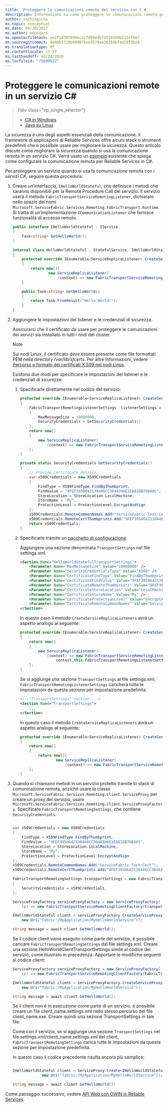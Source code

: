 ```yaml
---
title: 'Proteggere le comunicazioni remote del servizio con C #'
description: Informazioni su come proteggere le comunicazioni remote per Reliable Services C# in esecuzione in un cluster di Azure Service Fabric.
author: suchiagicha
ms.topic: conceptual
ms.date: 04/20/2017
ms.author: pepogors
ms.openlocfilehash: ee2f1d70f4094ccc7d80edbfaf16509b5124f607
ms.sourcegitcommit: 849bb1729b89d075eed579aa36395bf4d29f3bd9
ms.translationtype: MT
ms.contentlocale: it-IT
ms.lasthandoff: 04/28/2020
ms.locfileid: "75609622"
---
```

# <a name="secure-service-remoting-communications-in-a-c-service"></a>Proteggere le comunicazioni remote in un servizio C#
> [!div class="op_single_selector"]
> * [C# in Windows](service-fabric-reliable-services-secure-communication.md)
> * [Java su Linux](service-fabric-reliable-services-secure-communication-java.md)
>
>

La sicurezza è uno degli aspetti essenziali della comunicazione. Il framework di applicazioni di Reliable Services offre alcuni stack e strumenti predefiniti che è possibile usare per migliorare la sicurezza. Questo articolo discute come migliorare la sicurezza quando si usa la comunicazione remota in un servizio C#. Verrà usato un [esempio](service-fabric-reliable-services-communication-remoting.md) esistente che spiega come configurare la comunicazione remota per Reliable Services in C#. 

Per proteggere un servizio quando si usa la comunicazione remota con i servizi C#, seguire questa procedura:

1. Creare un'interfaccia, `IHelloWorldStateful`, che definisce i metodi che saranno disponibili per la Remote Procedure Call del servizio. Il servizio userà il metodo `FabricTransportServiceRemotingListener`, dichiarato nello spazio dei nomi `Microsoft.ServiceFabric.Services.Remoting.FabricTransport.Runtime`. Si tratta di un’implementazione `ICommunicationListener` che fornisce funzionalità di accesso remoto.

    ```csharp
    public interface IHelloWorldStateful : IService
    {
        Task<string> GetHelloWorld();
    }

    internal class HelloWorldStateful : StatefulService, IHelloWorldStateful
    {
        protected override IEnumerable<ServiceReplicaListener> CreateServiceReplicaListeners()
        {
            return new[]{
                    new ServiceReplicaListener(
                        (context) => new FabricTransportServiceRemotingListener(context,this))};
        }

        public Task<string> GetHelloWorld()
        {
            return Task.FromResult("Hello World!");
        }
    }
    ```
2. Aggiungere le impostazioni del listener e le credenziali di sicurezza.

    Assicurarsi che il certificato da usare per proteggere le comunicazioni dei servizi sia installato in tutti i nodi del cluster. 
    
    > [!NOTE]
    > Sui nodi Linux, il certificato deve essere presente come file formattati PEM nella directory */var/lib/sfcerts*. Per altre informazioni, vedere [Percorso e formato dei certificati X.509 nei nodi Linux](./service-fabric-configure-certificates-linux.md#location-and-format-of-x509-certificates-on-linux-nodes). 

    Esistono due modi per specificare le impostazioni del listener e le credenziali di sicurezza:

   1. Specificarle direttamente nel codice del servizio:

       ```csharp
       protected override IEnumerable<ServiceReplicaListener> CreateServiceReplicaListeners()
       {
           FabricTransportRemotingListenerSettings  listenerSettings = new FabricTransportRemotingListenerSettings
           {
               MaxMessageSize = 10000000,
               SecurityCredentials = GetSecurityCredentials()
           };
           return new[]
           {
               new ServiceReplicaListener(
                   (context) => new FabricTransportServiceRemotingListener(context,this,listenerSettings))
           };
       }

       private static SecurityCredentials GetSecurityCredentials()
       {
           // Provide certificate details.
           var x509Credentials = new X509Credentials
           {
               FindType = X509FindType.FindByThumbprint,
               FindValue = "4FEF3950642138446CC364A396E1E881DB76B48C",
               StoreLocation = StoreLocation.LocalMachine,
               StoreName = "My",
               ProtectionLevel = ProtectionLevel.EncryptAndSign
           };
           x509Credentials.RemoteCommonNames.Add("ServiceFabric-Test-Cert");
           x509Credentials.RemoteCertThumbprints.Add("9FEF3950642138446CC364A396E1E881DB76B483");
           return x509Credentials;
       }
       ```
   2. Specificarle tramite un [pacchetto di configurazione](service-fabric-application-and-service-manifests.md):

       Aggiungere una sezione denominata `TransportSettings` nel file settings.xml.

       ```xml
       <Section Name="HelloWorldStatefulTransportSettings">
           <Parameter Name="MaxMessageSize" Value="10000000" />
           <Parameter Name="SecurityCredentialsType" Value="X509" />
           <Parameter Name="CertificateFindType" Value="FindByThumbprint" />
           <Parameter Name="CertificateFindValue" Value="4FEF3950642138446CC364A396E1E881DB76B48C" />
           <Parameter Name="CertificateRemoteThumbprints" Value="9FEF3950642138446CC364A396E1E881DB76B483" />
           <Parameter Name="CertificateStoreLocation" Value="LocalMachine" />
           <Parameter Name="CertificateStoreName" Value="My" />
           <Parameter Name="CertificateProtectionLevel" Value="EncryptAndSign" />
           <Parameter Name="CertificateRemoteCommonNames" Value="ServiceFabric-Test-Cert" />
       </Section>
       ```

       In questo caso il metodo `CreateServiceReplicaListeners` avrà un aspetto analogo al seguente:

       ```csharp
       protected override IEnumerable<ServiceReplicaListener> CreateServiceReplicaListeners()
       {
           return new[]
           {
               new ServiceReplicaListener(
                   (context) => new FabricTransportServiceRemotingListener(
                       context,this,FabricTransportRemotingListenerSettings .LoadFrom("HelloWorldStatefulTransportSettings")))
           };
       }
       ```

        Se si aggiunge una sezione `TransportSettings` al file settings.xml, `FabricTransportRemotingListenerSettings` caricherà tutte le impostazioni da questa sezione per impostazione predefinita.

        ```xml
        <!--"TransportSettings" section .-->
        <Section Name="TransportSettings">
            ...
        </Section>
        ```
        In questo caso il metodo `CreateServiceReplicaListeners` avrà un aspetto analogo al seguente:

        ```csharp
        protected override IEnumerable<ServiceReplicaListener> CreateServiceReplicaListeners()
        {
            return new[]
            {
                return new[]{
                        new ServiceReplicaListener(
                            (context) => new FabricTransportServiceRemotingListener(context,this))};
            };
        }
        ```
3. Quando si chiamano metodi in un servizio protetto tramite lo stack di comunicazione remota, anziché usare la classe `Microsoft.ServiceFabric.Services.Remoting.Client.ServiceProxy` per creare un proxy del servizio, usare `Microsoft.ServiceFabric.Services.Remoting.Client.ServiceProxyFactory`. Specificare `FabricTransportRemotingSettings`, che contiene `SecurityCredentials`.

    ```csharp

    var x509Credentials = new X509Credentials
    {
        FindType = X509FindType.FindByThumbprint,
        FindValue = "9FEF3950642138446CC364A396E1E881DB76B483",
        StoreLocation = StoreLocation.LocalMachine,
        StoreName = "My",
        ProtectionLevel = ProtectionLevel.EncryptAndSign
    };
    x509Credentials.RemoteCommonNames.Add("ServiceFabric-Test-Cert");
    x509Credentials.RemoteCertThumbprints.Add("4FEF3950642138446CC364A396E1E881DB76B48C");

    FabricTransportRemotingSettings transportSettings = new FabricTransportRemotingSettings
    {
        SecurityCredentials = x509Credentials,
    };

    ServiceProxyFactory serviceProxyFactory = new ServiceProxyFactory(
        (c) => new FabricTransportServiceRemotingClientFactory(transportSettings));

    IHelloWorldStateful client = serviceProxyFactory.CreateServiceProxy<IHelloWorldStateful>(
        new Uri("fabric:/MyApplication/MyHelloWorldService"));

    string message = await client.GetHelloWorld();

    ```

    Se il codice client viene eseguito come parte del servizio, è possibile caricare `FabricTransportRemotingSettings` dal file settings.xml. Creare una sezione HelloWorldClientTransportSettings simile al codice del servizio, come illustrato in precedenza. Apportare le modifiche seguenti al codice client:

    ```csharp
    ServiceProxyFactory serviceProxyFactory = new ServiceProxyFactory(
        (c) => new FabricTransportServiceRemotingClientFactory(FabricTransportRemotingSettings.LoadFrom("HelloWorldClientTransportSettings")));

    IHelloWorldStateful client = serviceProxyFactory.CreateServiceProxy<IHelloWorldStateful>(
        new Uri("fabric:/MyApplication/MyHelloWorldService"));

    string message = await client.GetHelloWorld();

    ```

    Se il client non è in esecuzione come parte di un servizio, è possibile creare un file client_name.settings.xml nello stesso percorso del file client_name.exe. Creare quindi una sezione TransportSettings in tale file.

    Come con il servizio, se si aggiunge una sezione `TransportSettings` nel file settings.xml/client_name.settings.xml del client, `FabricTransportRemotingSettings` carica tutte le impostazioni da questa sezione per impostazione predefinita.

    In questo caso il codice precedente risulta ancora più semplice:  

    ```csharp

    IHelloWorldStateful client = ServiceProxy.Create<IHelloWorldStateful>(
                 new Uri("fabric:/MyApplication/MyHelloWorldService"));

    string message = await client.GetHelloWorld();

    ```


Come passaggio successivo, vedere [API Web con OWIN in Reliable Services](service-fabric-reliable-services-communication-webapi.md).

